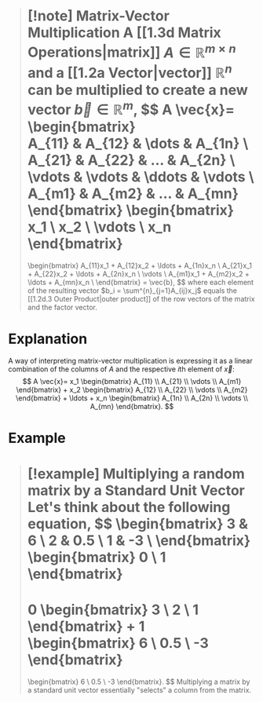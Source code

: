 >[!note] Matrix-Vector Multiplication
>A [[1.3d Matrix Operations|matrix]] $A \in \mathbb{R}^{m \times n}$ and a [[1.2a Vector|vector]] $\mathbb{R}^{n}$ can be multiplied to create a new vector $\vec{b} \in \mathbb{R}^m$,
>$$
>A \vec{x}=
>\begin{bmatrix}  
>A_{11} & A_{12} & \dots & A_{1n} \\  
>A_{21} & A_{22} & ... & A_{2n} \\
>\vdots & \vdots & \ddots & \vdots \\  
>A_{m1} & A_{m2} & ... & A_{mn}
>\end{bmatrix}
>\begin{bmatrix}
>x_1 \\ x_2 \\ \vdots \\ x_n
\end{bmatrix}
>=
>\begin{bmatrix}
>A_{11}x_1 + A_{12}x_2 + \ldots + A_{1n}x_n \\
>A_{21}x_1 + A_{22}x_2 + \ldots + A_{2n}x_n \\
>\vdots \\
>A_{m1}x_1 + A_{m2}x_2 + \ldots + A_{mn}x_n \\
>\end{bmatrix} = \vec{b},
>$$
>where each element of the resulting vector $b_i = \sum^{n}_{j=1}A_{ij}x_j$ equals the [[1.2d.3 Outer Product|outer product]] of the row vectors of the matrix and the factor vector.

# Explanation
A way of interpreting matrix-vector multiplication is expressing it as a linear combination of the columns of $A$ and the respective $i$th element of $\vec{x}$:
$$
A \vec{x}=
x_1
\begin{bmatrix}
A_{11} \\ A_{21} \\ \vdots \\ A_{m1}
\end{bmatrix}
+
x_2
\begin{bmatrix}
A_{12} \\ A_{22} \\ \vdots \\ A_{m2}
\end{bmatrix}
+
\ldots
+
x_n
\begin{bmatrix}
A_{1n} \\ A_{2n} \\ \vdots \\ A_{mn}
\end{bmatrix}.
$$
# Example
>[!example] Multiplying a random matrix by a Standard Unit Vector
>Let's think about the following equation,
>$$
>\begin{bmatrix}
>3 & 6 \\
>2 & 0.5 \\
>1 & -3 \\
>\end{bmatrix}
>\begin{bmatrix}
>0 \\ 1
>\end{bmatrix}
>=
>0
>\begin{bmatrix}
>3 \\ 2 \\ 1
>\end{bmatrix}
>+
>1
>\begin{bmatrix}
>6 \\ 0.5 \\ -3
>\end{bmatrix}
>=
>\begin{bmatrix}
>6 \\ 0.5 \\ -3
>\end{bmatrix}.
>$$
>Multiplying a matrix by a standard unit vector essentially "selects" a column from the matrix.
